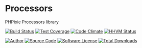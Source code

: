 # Processors
PHPixie Processors library


[![Build Status](https://travis-ci.org/PHPixie/Processors.svg?branch=master)](https://travis-ci.org/PHPixie/Processors)
[![Test Coverage](https://codeclimate.com/github/PHPixie/Processors/badges/coverage.svg)](https://codeclimate.com/github/PHPixie/Processors)
[![Code Climate](https://codeclimate.com/github/PHPixie/Processors/badges/gpa.svg)](https://codeclimate.com/github/PHPixie/Processors)
[![HHVM Status](https://img.shields.io/hhvm/phpixie/processors.svg?style=flat-square)](http://hhvm.h4cc.de/package/phpixie/processors)

[![Author](http://img.shields.io/badge/author-@dracony-blue.svg?style=flat-square)](https://twitter.com/dracony)
[![Source Code](http://img.shields.io/badge/source-phpixie/processors-blue.svg?style=flat-square)](https://github.com/phpixie/processors)
[![Software License](https://img.shields.io/badge/license-BSD-brightgreen.svg?style=flat-square)](https://github.com/phpixie/processors/blob/master/LICENSE)
[![Total Downloads](https://img.shields.io/packagist/dt/phpixie/processors.svg?style=flat-square)](https://packagist.org/packages/phpixie/processors)